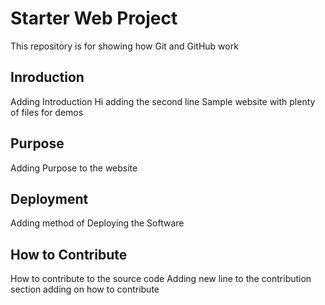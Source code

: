 # Starter Web Project

This repository is for showing how Git and GitHub work

## Inroduction
Adding Introduction 
Hi adding the second line
Sample website with plenty of files for demos

## Purpose
Adding Purpose to the website

## Deployment
Adding method of Deploying the Software


## How to Contribute
How to contribute to the source code
Adding new line to the contribution section
adding on how to contribute
